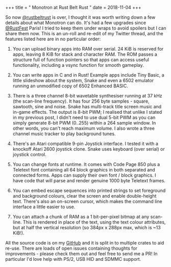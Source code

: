 +++
title = " Monotron at Rust Belt Rust "
date = 2018-11-04
+++

So now [@rustbeltrust](https://twitter.com/rustbeltrust) is over, I thought it was worth writing down a few details about what Monotron can do. It's had a few upgrades since [@RustFest](https://twitter.com/RustFest) Paris! I tried to keep them under wraps to avoid spoilers but I can share them now. This is an un-roll and re-edit of my Twitter thread, and the features listed here are in no particular order:

1. You can upload binary apps into RAM over serial. 24 KiB is reserved for apps, leaving 8 KiB for stack and character RAM. The ROM passes a structure full of function pointers so that apps can access useful functionality, including a vsync function for smooth gameplay.

2. You can write apps in C and in Rust! Example apps include Tiny Basic, a little slideshow about the system, Snake and even a 6502 emulator running an unmodified copy of 6502 Enhanced BASIC.

3. There is a three channel 8-bit wavetable synthesiser running at 37 kHz (the scan-line frequency). It has four 256 byte samples - square, sawtooth, sine and noise. Snake has multi-track title screen music and in-game effects. The output is 8-bit PWM; I realised that unlike I stated in my previous post, I didn't need to use dual 5-bit PWM as you can simply generate 8-bit PWM (0..255) within a 264 sample window. In other words, you can't reach maximum volume. I also wrote a three channel music tracker to play background tunes.

4. There's an Atari compatible 9-pin Joystick interface. I tested it with a knockoff Atari 2600 joystick clone. Snake uses keyboard (over serial) or joystick control.

5. You can change fonts at runtime. It comes with Code Page 850 plus a Teletext font containing all 64 block graphics in both separated and connected forms. Apps can supply their own font / block graphics. I have code that will parse and render genuine 1000 byte Teletext frames.

6. You can embed escape sequences into printed strings to set foreground and background colours, clear the screen and enable double-height text. There's also an on-screen cursor, which makes the command line interface a little easier to use.

7. You can attach a chunk of RAM as a 1 bit-per-pixel bitmap at any scan-line. This is rendered in place of the text, using the text colour attributes, but at half the vertical resolution (so 384px x 288px max, which is ~13 KiB!).

All the source code is on my [GitHub](https://github.com/thejpster/monotron) and it is split in to multiple crates to aid re-use. There are loads of open issues containing thoughts for improvements - please check them out and feel free to send me a PR! In particular I'd love help with PS/2, USB HID and SDMMC support. 